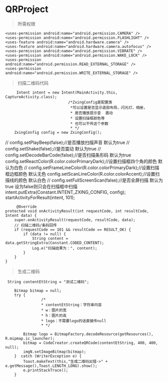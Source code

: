 # QRProject

> 所需权限

    <uses-permission android:name="android.permission.CAMERA" />
    <uses-permission android:name="android.permission.FLASHLIGHT" />
    <uses-feature android:name="android.hardware.camera" />
    <uses-feature android:name="android.hardware.camera.autofocus" />
    <uses-permission android:name="android.permission.VIBRATE" />
    <uses-permission android:name="android.permission.WAKE_LOCK" />
    <uses-permission android:name="android.permission.READ_EXTERNAL_STORAGE" />
    <uses-permission android:name="android.permission.WRITE_EXTERNAL_STORAGE" />
   
   
> 扫描二维码代码

         Intent intent = new Intent(MainActivity.this, CaptureActivity.class);
                                /*ZxingConfig是配置类
                                 *可以设置是否显示底部布局，闪光灯，相册，
                                 * 是否播放提示音  震动
                                 * 设置扫描框颜色等
                                 * 也可以不传这个参数
                                 * */
        ZxingConfig config = new ZxingConfig();
//                                config.setPlayBeep(false);//是否播放扫描声音 默认为true
//                                config.setShake(false);//是否震动  默认为true
//                                config.setDecodeBarCode(false);//是否扫描条形码 默认为true
        config.setReactColor(R.color.colorPrimaryDark);//设置扫描框四个角的颜色 默认为白色
//                                config.setFrameLineColor(R.color.colorPrimaryDark);//设置扫描框边框颜色 默认无色
        config.setScanLineColor(R.color.colorAccent);//设置扫描线的颜色 默认白色
//                                config.setFullScreenScan(false);//是否全屏扫描  默认为true  设为false则只会在扫描框中扫描
        intent.putExtra(Constant.INTENT_ZXING_CONFIG, config);
        startActivityForResult(intent, 101);
        
   
       
         @Override
    protected void onActivityResult(int requestCode, int resultCode, Intent data) {
        super.onActivityResult(requestCode, resultCode, data);
        // 扫描二维码/条码回传
        if (requestCode == 101 && resultCode == RESULT_OK) {
            if (data != null) {
                String content = data.getStringExtra(Constant.CODED_CONTENT);
                Log.e("扫描结果为：", content);
            }
        }
    } 
    
> 生成二维码
    
     String contentEtString = "测试二维码";

        Bitmap bitmap = null;
        try {
                    /*
                    * contentEtString：字符串内容
                    * w：图片的宽
                    * h：图片的高
                    * logo：不需要logo的话直接传null
                    * */

            Bitmap logo = BitmapFactory.decodeResource(getResources(), R.mipmap.ic_launcher);
            bitmap = CodeCreator.createQRCode(contentEtString, 400, 400, null);
            imgN.setImageBitmap(bitmap);
        }  catch (WriterException e) {
            Toast.makeText(this,"生成二维码出错->" + e.getMessage(),Toast.LENGTH_LONG).show();
            e.printStackTrace();
        }
    
    

